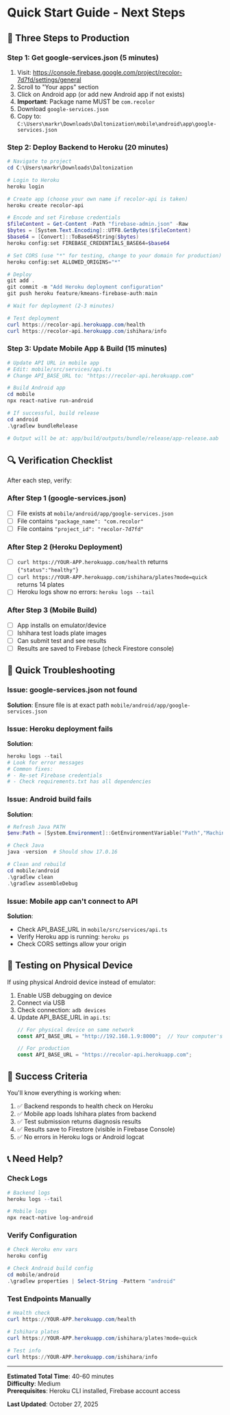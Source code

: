 # Quick Start Guide - Next Steps

## 🚀 Three Steps to Production

### Step 1: Get google-services.json (5 minutes)

1. Visit: https://console.firebase.google.com/project/recolor-7d7fd/settings/general
2. Scroll to "Your apps" section
3. Click on Android app (or add new Android app if not exists)
4. **Important**: Package name MUST be `com.recolor`
5. Download `google-services.json`
6. Copy to: `C:\Users\markr\Downloads\Daltonization\mobile\android\app\google-services.json`

### Step 2: Deploy Backend to Heroku (20 minutes)

```powershell
# Navigate to project
cd C:\Users\markr\Downloads\Daltonization

# Login to Heroku
heroku login

# Create app (choose your own name if recolor-api is taken)
heroku create recolor-api

# Encode and set Firebase credentials
$fileContent = Get-Content -Path "firebase-admin.json" -Raw
$bytes = [System.Text.Encoding]::UTF8.GetBytes($fileContent)
$base64 = [Convert]::ToBase64String($bytes)
heroku config:set FIREBASE_CREDENTIALS_BASE64=$base64

# Set CORS (use "*" for testing, change to your domain for production)
heroku config:set ALLOWED_ORIGINS="*"

# Deploy
git add .
git commit -m "Add Heroku deployment configuration"
git push heroku feature/kmeans-firebase-auth:main

# Wait for deployment (2-3 minutes)

# Test deployment
curl https://recolor-api.herokuapp.com/health
curl https://recolor-api.herokuapp.com/ishihara/info
```

### Step 3: Update Mobile App & Build (15 minutes)

```powershell
# Update API URL in mobile app
# Edit: mobile/src/services/api.ts
# Change API_BASE_URL to: "https://recolor-api.herokuapp.com"

# Build Android app
cd mobile
npx react-native run-android

# If successful, build release
cd android
.\gradlew bundleRelease

# Output will be at: app/build/outputs/bundle/release/app-release.aab
```

## 🔍 Verification Checklist

After each step, verify:

### After Step 1 (google-services.json)
- [ ] File exists at `mobile/android/app/google-services.json`
- [ ] File contains `"package_name": "com.recolor"`
- [ ] File contains `"project_id": "recolor-7d7fd"`

### After Step 2 (Heroku Deployment)
- [ ] `curl https://YOUR-APP.herokuapp.com/health` returns `{"status":"healthy"}`
- [ ] `curl https://YOUR-APP.herokuapp.com/ishihara/plates?mode=quick` returns 14 plates
- [ ] Heroku logs show no errors: `heroku logs --tail`

### After Step 3 (Mobile Build)
- [ ] App installs on emulator/device
- [ ] Ishihara test loads plate images
- [ ] Can submit test and see results
- [ ] Results are saved to Firebase (check Firestore console)

## 🐛 Quick Troubleshooting

### Issue: google-services.json not found
**Solution**: Ensure file is at exact path `mobile/android/app/google-services.json`

### Issue: Heroku deployment fails
**Solution**: 
```powershell
heroku logs --tail
# Look for error messages
# Common fixes:
# - Re-set Firebase credentials
# - Check requirements.txt has all dependencies
```

### Issue: Android build fails
**Solution**:
```powershell
# Refresh Java PATH
$env:Path = [System.Environment]::GetEnvironmentVariable("Path","Machine") + ";" + [System.Environment]::GetEnvironmentVariable("Path","User")

# Check Java
java -version  # Should show 17.0.16

# Clean and rebuild
cd mobile/android
.\gradlew clean
.\gradlew assembleDebug
```

### Issue: Mobile app can't connect to API
**Solution**:
- Check API_BASE_URL in `mobile/src/services/api.ts`
- Verify Heroku app is running: `heroku ps`
- Check CORS settings allow your origin

## 📱 Testing on Physical Device

If using physical Android device instead of emulator:

1. Enable USB debugging on device
2. Connect via USB
3. Check connection: `adb devices`
4. Update API_BASE_URL in `api.ts`:
   ```typescript
   // For physical device on same network
   const API_BASE_URL = "http://192.168.1.9:8000";  // Your computer's IP
   
   // For production
   const API_BASE_URL = "https://recolor-api.herokuapp.com";
   ```

## 🎯 Success Criteria

You'll know everything is working when:
1. ✅ Backend responds to health check on Heroku
2. ✅ Mobile app loads Ishihara plates from backend
3. ✅ Test submission returns diagnosis results
4. ✅ Results save to Firestore (visible in Firebase Console)
5. ✅ No errors in Heroku logs or Android logcat

## 📞 Need Help?

### Check Logs
```powershell
# Backend logs
heroku logs --tail

# Mobile logs
npx react-native log-android
```

### Verify Configuration
```powershell
# Check Heroku env vars
heroku config

# Check Android build config
cd mobile/android
.\gradlew properties | Select-String -Pattern "android"
```

### Test Endpoints Manually
```powershell
# Health check
curl https://YOUR-APP.herokuapp.com/health

# Ishihara plates
curl https://YOUR-APP.herokuapp.com/ishihara/plates?mode=quick

# Test info
curl https://YOUR-APP.herokuapp.com/ishihara/info
```

---

**Estimated Total Time**: 40-60 minutes  
**Difficulty**: Medium  
**Prerequisites**: Heroku CLI installed, Firebase account access

**Last Updated**: October 27, 2025
